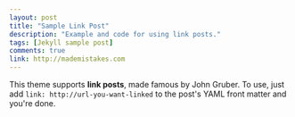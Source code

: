 ```yaml
---
layout: post
title: "Sample Link Post"
description: "Example and code for using link posts."
tags: [Jekyll sample post]
comments: true
link: http://mademistakes.com  
---
```


This theme supports **link posts**, made famous by John Gruber. To use, just add `link: http://url-you-want-linked` to the post's YAML front matter and you're done.